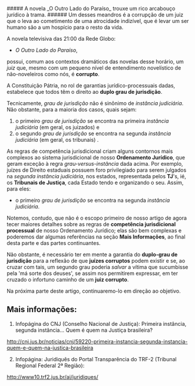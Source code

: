 <br>
##### A novela _O Outro Lado do Paraíso_ trouxe um rico arcabouço jurídico à trama. 
###### Um desses meandros é a corrupção de um juiz que o leva ao cometimento de uma atrocidade indizível, que é levar um ser humano são a um hospício para o resto da vida.
<br>

A novela televisiva das 21:00 da Rede Globo:

- _O Outro Lado do Paraíso_, 

possui, comum aos contextos dramáticos das novelas desse horário, um _juiz_ que, mesmo com um pequeno nível de entendimento novelístico de não-noveleiros como nós, é **corrupto**.

A Constituição Pátria, no rol de garantias jurídico-processuais dadas, estabelece que todos têm o direito ao **duplo grau de jurisdição**.

Tecnicamente, _grau de jurisdição_ não é sinônimo de _instância judiciária_. Não obstante, para a maioria dos casos, quais sejam:

1. o primeiro _grau de jurisdição_ se encontra na primeira _instância judiciária_ (em geral, os juizados) e
2. o segundo _grau de jurisdição_ se encontra na segunda _instância judiciária_ (em geral, os tribunais) .

As regras de competência jurisdicional criam alguns contornos mais complexos ao sistema jurisdicional de nosso **Ordenamento Jurídico**, que geram exceção à regra _grau-versus-instância_ dada acima. Por exemplo, juízes de Direito estaduais possuem foro privilegiado para serem julgados na _segunda instância judiciária_, nos estados, representada pelos **TJ**'s, ié, os **Tribunais de Justiça**, cada Estado tendo e organizando o seu. Assim, para eles:

- o primeiro _grau de jurisdição_ se encontra na segunda _instância judiciária_.

Notemos, contudo, que não é o escopo primeiro de nosso artigo de agora tecer maiores detalhes sobre as regras de **competência jurisdicional processual** de nosso Ordenamento Jurídico; elas são bem complexas e poderemos dar algumas referências na seção **Mais Informações**, ao final desta parte e das partes continuantes.

Não obstante, é necessário ter em mente a garantia do **duplo-grau de jurisdição** para a reflexão de que **juízes corruptos** podem existir e se, ao cruzar com tais, um segundo grau poderia _salvar_ a vítima que sucumbisse pela 'má sorte dos deuses', se assim nos permitirem expressar, em ter cruzado o infortuno caminho de um **juiz corrupto**.


Na próxima parte deste artigo, continuaremo-lo em direção ao objetivo.


Mais informações:
-----------------

1) Infopágina do CNJ (Conselho Nacional de Justiça): Primeira instância, segunda instância... Quem é quem na Justiça brasileira?

http://cnj.jus.br/noticias/cnj/59220-primeira-instancia-segunda-instancia-quem-e-quem-na-justica-brasileira

2) Infopágina: Juridiquês do Portal Transparência do TRF-2 (Tribunal Regional Federal 2ª Região):

http://www10.trf2.jus.br/ai/juridiques/
